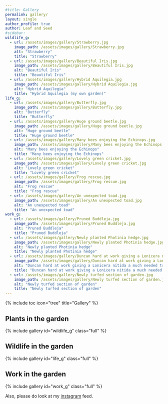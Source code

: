 ```yaml
---
#title: Gallery
permalink: gallery/
layout: single
author_profile: true
author: Leaf and Seed
#sidebar:
wildlife_g:
  - url: /assets/images/gallery/Strawberry.jpg
    image_path: /assets/images/gallery/Strawberry.jpg
    alt: "Strawberry"
    title: "Strawberry"
  - url: /assets/images/gallery/Beautiful Iris.jpg
    image_path: /assets/images/gallery/Beautiful Iris.jpg
    alt: "Beautiful Iris"
    title: "Beautiful Iris"
  - url: /assets/images/gallery/Hybrid Aquilegia.jpg
    image_path: /assets/images/gallery/Hybrid Aquilegia.jpg
    alt: "Hybrid Aquilegia"
    title: "Hybrid Aquilegia (my own garden)"
life_g:
  - url: /assets/images/gallery/Butterfly.jpg
    image_path: /assets/images/gallery/Butterfly.jpg
    alt: "Butterfly"
    title: "Butterfly"
  - url: /assets/images/gallery/Huge ground beetle.jpg
    image_path: /assets/images/gallery/Huge ground beetle.jpg
    alt: "Huge ground beetle"
    title: "Huge ground beetle"
  - url: /assets/images/gallery/Many bees enjoying the Echinops.jpg
    image_path: /assets/images/gallery/Many bees enjoying the Echinops.jpg
    alt: "Many bees enjoying the Echinops"
    title: "Many bees enjoying the Echinops"
  - url: /assets/images/gallery/Lovely green cricket.jpg
    image_path: /assets/images/gallery/Lovely green cricket.jpg
    alt: "Lovely green cricket"
    title: "Lovely green cricket"
  - url: /assets/images/gallery/Frog rescue.jpg
    image_path: /assets/images/gallery/Frog rescue.jpg
    alt: "Frog rescue"
    title: "Frog rescue"
  - url: /assets/images/gallery/An unexpected toad.jpg
    image_path: /assets/images/gallery/An unexpected toad.jpg
    alt: "An unexpected toad"
    title: "An unexpected toad"
work_g:
  - url: /assets/images/gallery/Pruned Buddleja.jpg
    image_path: /assets/images/gallery/Pruned Buddleja.jpg
    alt: "Pruned Buddleja"
    title: "Pruned Buddleja"
  - url: /assets/images/gallery/Newly planted Photinia hedge.jpg
    image_path: /assets/images/gallery/Newly planted Photinia hedge.jpg
    alt: "Newly planted Photinia hedge"
    title: "Newly planted Photinia hedge"
  - url: /assets/images/gallery/Duncan hard at work giving a Lonicera nitida a much needed trim.jpg
    image_path: /assets/images/gallery/Duncan hard at work giving a Lonicera nitida a much needed trim.jpg
    alt: "Duncan hard at work giving a Lonicera nitida a much needed trim"
    title: "Duncan hard at work giving a Lonicera nitida a much needed trim"
  - url: /assets/images/gallery/Newly turfed section of garden.jpg
    image_path: /assets/images/gallery/Newly turfed section of garden.jpg
    alt: "Newly turfed section of garden"
    title: "Newly turfed section of garden"
---
```

{% include toc icon="tree" title="Gallery" %}

## Plants in the garden
{% include gallery id="wildlife_g" class="full" %}

## Wildlife in the garden
{% include gallery id="life_g" class="full" %}

## Work in the garden
{% include gallery id="work_g" class="full" %}

Also, please do look at my [instagram](https://instagram.com/leaf_and_seed) feed.
